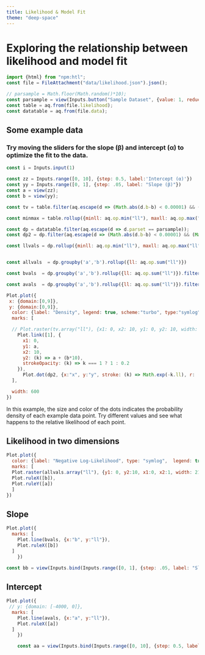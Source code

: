 ```yaml
---
title: Likelihood & Model Fit
theme: "deep-space"
---
```


# Exploring the relationship between likelihood and model fit

```js
import {html} from "npm:htl";
const file = FileAttachment("data/likelihood.json").json();
```

```js
// parsample = Math.floor(Math.random()*10);
const parsample = view(Inputs.button("Sample Dataset", {value: 1, reduce: () => 1+Math.floor(Math.random()*10)}));
const table = aq.from(file.likelihood);
const datatable = aq.from(file.data);
```

<div class="grid grid-cols-2", style="grid-auto-rows: auto; max-width:800px;">


<div class="card grid-colspan-2">

<h2> Some example data </h2>
<h3> Try moving the sliders for the slope (β) and intercept (α) to optimize the fit to the data. </h3>



```js
const i = Inputs.input(1)
```

```js
const zz = Inputs.range([0, 10], {step: 0.5, label:'Intercept (α)'})
const yy = Inputs.range([0, 1], {step: .05, label: "Slope (β)"})
const a = view(zz);
const b = view(yy);

const tv = table.filter(aq.escape(d => (Math.abs(d.b-b) < 0.00001) && (Math.abs(d.a - a) <  0.0001)));
```


```js
const minmax = table.rollup({minll: aq.op.min("ll"), maxll: aq.op.max("ll")}).objects()[0];

```

```js
const dp = datatable.filter(aq.escape(d => d.parset == parsample));
const dp2 = dp.filter(aq.escape(d => (Math.abs(d.b-b) < 0.00001) && (Math.abs(d.a - a) <  0.0001)))
```

```js
const llvals = dp.rollup({minll: aq.op.min("ll"), maxll: aq.op.max("ll")}).objects()[0]
```

```js

const allvals  = dp.groupby('a','b').rollup({ll: aq.op.sum("ll")})

const bvals  = dp.groupby('a','b').rollup({ll: aq.op.sum("ll")}).filter(aq.escape(d => Math.abs(a-d.a) < 0.0001 )).objects();

const avals  = dp.groupby('a','b').rollup({ll: aq.op.sum("ll")}).filter(aq.escape(d => Math.abs(b-d.b) < 0.0001 )).objects();

```







```js
Plot.plot({
 x: {domain:[0,9]},
 y: {domain:[0,9]},
  color: {label: "Density", legend: true, scheme:"turbo", type:"symlog"},
  marks: [

  // Plot.raster(tv.array("ll"), {x1: 0, x2: 10, y1: 0, y2: 10, width: 41, height: 41}),
    Plot.link([1], {
      x1: 0,
      y1: a,
      x2: 10,
      y2: (k) => a + (b*10),
      strokeOpacity: (k) => k === 1 ? 1 : 0.2
    }),
      Plot.dot(dp2, {x:"x", y:"y", stroke: (k) => Math.exp(-k.ll), r: (k) => Math.exp(-k.ll), strokeOpacity:1})
  ],

  width: 600
})

```
<p> In this example, the size and color of the dots indicates the probability density of each example data point. Try different values and see what happens to the relative likelihood of each point. </p>
</div>

</div>

## Likelihood in two dimensions

<div class="grid grid-cols-2", style="grid-auto-rows: auto; max-width:800px;">

<div class="card grid-colspan-2">

```js
Plot.plot({
  color: {label: "Negative Log-Likelihood", type: "symlog",  legend: true},
  marks: [
  Plot.raster(allvals.array("ll"), {y1: 0, y2:10, x1:0, x2:1, width: 21, height:21}),
  Plot.ruleX([b]),
  Plot.ruleY([a])
  ]
})
```
</div>


<div class="card grid-colspan-1">

<h2> Slope </h2>

```js
Plot.plot({
  marks: [
    Plot.line(bvals, {x:"b", y:"ll"}),
    Plot.ruleX([b])
  ]
    })
```

```js
const bb = view(Inputs.bind(Inputs.range([0, 1], {step: .05, label: "Slope (β)"}),yy))
```
</div>

<div class="card grid-colspan-1">
<h2> Intercept </h2>

```js
Plot.plot({
 // y: {domain: [-4000, 0]},
  marks: [
    Plot.line(avals, {x:"a", y:"ll"}),
    Plot.ruleX([a])
  ]
    })
```
```js
    const aa = view(Inputs.bind(Inputs.range([0, 10], {step: 0.5, label:'α'}),zz));
```

</div>


</div>

```js
```
